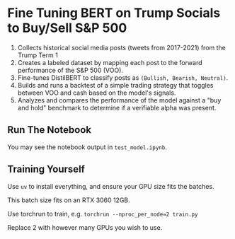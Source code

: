 # Fine Tuning BERT on Trump Socials to Buy/Sell S&P 500

1.  Collects historical social media posts (tweets from 2017-2021) from the Trump Term 1
2.  Creates a labeled dataset by mapping each post to the forward performance of the S&P 500 (VOO).
3.  Fine-tunes DistilBERT to classify posts as `(Bullish, Bearish, Neutral)`.
4.  Builds and runs a backtest of a simple trading strategy that toggles between VOO and cash based on the model's signals.
5.  Analyzes and compares the performance of the model against a "buy and hold" benchmark to determine if a verifiable alpha was present.

## Run The Notebook

You may see the notebook output in `test_model.ipynb`.

## Training Yourself

Use `uv` to install everything, and ensure your GPU size fits the batches.

This batch size fits on an RTX 3060 12GB.

Use torchrun to train, e.g. `torchrun --nproc_per_node=2 train.py`

Replace 2 with however many GPUs you wish to use.
